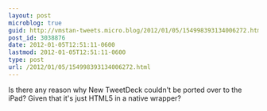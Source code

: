 ```yaml
---
layout: post
microblog: true
guid: http://vmstan-tweets.micro.blog/2012/01/05/154998393134006272.html
post_id: 3038876
date: 2012-01-05T12:51:11-0600
lastmod: 2012-01-05T12:51:11-0600
type: post
url: /2012/01/05/154998393134006272.html
---
```

Is there any reason why New TweetDeck couldn't be ported over to the iPad? Given that it's just HTML5 in a native wrapper?
